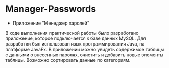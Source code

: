 # Manager-Passwords

* Приложение "Менеджер паролей"

В ходе выполнения практической работы было разработано приложение, которое подключается к базе данных MySQL. Для разработки был использован язык программирования Java, на платформе JavaFx. В приложении можно увидеть содержимое таблицы с данными о внесенных паролях, очистить и добавить новые элементы таблицы. Возможно сортировать данные по категориям.
